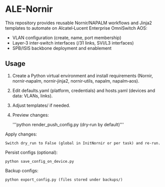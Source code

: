 # ALE-Nornir

This repository provides reusable Nornir/NAPALM workflows and Jinja2 templates to automate on Alcatel‑Lucent Enterprise OmniSwitch AOS:
- VLAN configuration (create, name, port membership)
- Layer‑3 inter‑switch interfaces (/31 links, SVI/L3 interfaces)
- SPB/ISIS backbone deployment and enablement

## Usage 

1. Create a Python virtual environment and install requirements (Nornir, nornir‑napalm, nornir‑jinja2, nornir‑utils, napalm, napalm‑aos).
2. Edit defaults.yaml (platform, credentials) and hosts.yaml (devices and data: VLANs, links).
3. Adjust templates/ if needed.
4. Preview changes:

    '''python render_push_config.py (dry‑run by default)'''

Apply changes:

    Switch dry_run to False (global in InitNornir or per task) and re‑run.

Persist configs (optional):

    python save_config_on_device.py

Backup configs:

    python export_config.py (files stored under backups/)


